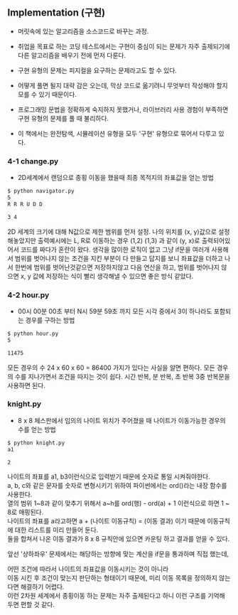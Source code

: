 ## Implementation (구현)

- 머릿속에 있는 알고리즘을 소스코드로 바꾸는 과정.

- 취업을 목표로 하는 코딩 테스트에서는 구현이 중심이 되는 문제가 자주 출제되기에 다른 알고리즘을 배우기 전에 먼저 다룬다.

- 구현 유형의 문제는 피지컬을 요구하는 문제라고도 할 수 있다.

- 어떻게 풀면 될지 대략 감은 오는데, 막상 코드로 옮기려니 무엇부터 작성해야 할지 모를 수 있기 때문이다.

- 프로그래밍 문법을 정확하게 숙지하지 못했거나, 라이브러리 사용 경험이 부족하면 구현 유형의 문제를 풀 때 불리하다.

- 이 책에서는 완전탐색, 시뮬레이션 유형을 모두 '구현' 유형으로 묶어서 다루고 있다.

### 4-1 change.py

- 2D세계에서 랜덤으로 종횡 이동을 했을때 최종 목적지의 좌표값을 얻는 방법 
```bash
$ python navigator.py
5
R R R U D D

3 4
```

2D 세계의 크기에 대해 N값으로 제한 범위를 먼저 설정.
나의 위치를 (x, y)값으로 설정해놓았지만 출력예시에는
L, R로 이동하는 경우 (1,2) (1,3) 과 같이 (y, x)로 출력되어있어서
코드를 짜다가 혼란이 왔다.
생각을 많이한 로직이 없고 그냥 if문을 여러개 사용해서 범위를 벗어나지 않는 조건을 지킨 부분이
다 만들고 답지를 보니 좌표값을 더하고 나서 한번에 범위를 벗어난것같으면 저장하지않고 다음 연산을 하고,
범위를 벗어나지 않으면 x, y 값에 저장하는 식이 빨리 생각해낼 수 있으면 좋은 방식 같았다.

### 4-2 hour.py

- 00시 00분 00초 부터 N시 59분 59초 까지 모든 시각 중에서 3이 하나라도 포함되는 경우를 구하는 방법
```bash
$ python hour.py
5

11475
```

모든 경우의 수 24 x 60 x 60 = 86400 가지가 있다는 사실을 알면 편하다.
모든 경우의 수를 지나가면서 조건을 따지는 것이 쉽다.
시간 반복, 분 반복, 초 반복 3중 반복문을 사용하면 된다.

### knight.py

- 8 x 8 체스판에서 임의의 나이트 위치가 주어졌을 때 나이트가 이동가능한 경우의 수를 얻는 방법

```bash
$ python knight.py
a1

2
```

나이트의 좌표를 a1, b3이런식으로 입력받기 때문에 숫자로 통일 시켜줘야한다.<br>
a, b, c와 같은 문자를 숫자로 변형시키기 위하여 파이썬에서는 ord()라는 내장 함수를 사용한다.<br>
열의 범위 1\~8과 같이 맞추기 위해서 a\~h를 ord(행) - ord(a) + 1 이런식으로 하면 1 ~ 8로 매핑된다.<br>
나이트의 좌표를 a라고하면 a + (나이트 이동규칙) = (이동 결과) 이기 때문에 이동규칙에 대한 리스트를 미리 만들어 둔다.<br>
둘을 합쳐서 나온 이동 결과가 8 x 8 규칙안에 있으면 카운팅 하고 결과를 얻을 수 있다.

앞선 '상하좌우' 문제에서는 해당하는 방향에 맞는 계산을 if문을 통과하며 직접 했는데,

어떤 조건에 따라서 나이트의 좌표값을 이동시키는 것이 아니라<br>
이동 시킨 후 조건이 맞는지 판단하는 형태이기 때문에, 미리 이동 목록을 정의하지 않는다면 해결하기 어렵다.<br>
이런 2차원 세계에서 종횡이동 하는 문제는 자주 출제된다고 하니 이런 구조를 기억해 두면 편할 것 같다. 
